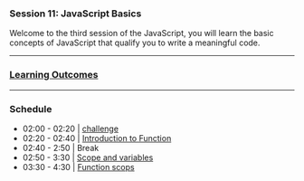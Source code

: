 ### Session 11: JavaScript Basics

Welcome to the third session of the JavaScript, you will learn the basic concepts of JavaScript that qualify you to write a meaningful code.

---

### **[Learning Outcomes](learning-outcomes)**

---

### Schedule

- 02:00 - 02:20 | [challenge](morning-challenge)
- 02:20 - 02:40 | [Introduction to Function](intro-to-functions)
- 02:40 - 2:50 | Break
- 02:50 - 3:30 | [Scope and variables](var-let-const)
- 03:30 - 4:30 | [Function scops](functions-scopes)
